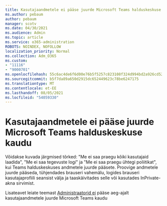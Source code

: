 ```yaml
---
title: Kasutajaandmetele ei pääse juurde Microsoft Teams halduskeskuse kaudu
ms.author: pebaum
author: pebaum
manager: scotv
ms.date: 04/30/2021
ms.audience: Admin
ms.topic: article
ms.service: o365-administration
ROBOTS: NOINDEX, NOFOLLOW
localization_priority: Normal
ms.collection: Adm_O365
ms.custom:
- "11116"
- "9000701"
ms.openlocfilehash: 55c6ac4de6f6d00e76b5f5257c823108f324d994bd2a926cd52ba6dfa6158b4a
ms.sourcegitcommit: b5f7da89a650d2915dc652449623c78be6247175
ms.translationtype: MT
ms.contentlocale: et-EE
ms.lasthandoff: 08/05/2021
ms.locfileid: "54059330"
---
```

# <a name="cant-access-user-data-via-the-microsoft-teams-admin-center"></a>Kasutajaandmetele ei pääse juurde Microsoft Teams halduskeskuse kaudu

Võidakse kuvada järgmised tõrked: "Me ei saa praegu kõiki kasutajaid laadida", "Me ei saa tegevuste logi" ja "Me ei saa praegu ühtegi poliitikat", kui Teams halduskeskuses andmetele juurde pääsete. Proovige andmetele juurde pääseda, tühjendades brauseri vahemälu, logides brauseri kasutajaprofiili seansist välja ja taaskäivitades selle või kasutades InPrivate-akna sirvimist. 

Lisateavet leiate teemast [Administraatorid ei](https://docs.microsoft.com/microsoftteams/troubleshoot/teams-administration/cannot-access-admin-center) pääse aeg-ajalt kasutajaandmetele juurde Microsoft Teams kaudu